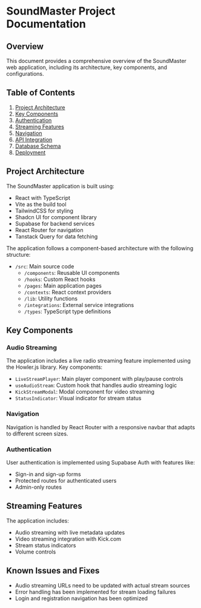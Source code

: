 
# SoundMaster Project Documentation

## Overview
This document provides a comprehensive overview of the SoundMaster web application, including its architecture, key components, and configurations.

## Table of Contents
1. [Project Architecture](#project-architecture)
2. [Key Components](#key-components)
3. [Authentication](#authentication)
4. [Streaming Features](#streaming-features)
5. [Navigation](#navigation)
6. [API Integration](#api-integration)
7. [Database Schema](#database-schema)
8. [Deployment](#deployment)

## Project Architecture
The SoundMaster application is built using:
- React with TypeScript
- Vite as the build tool
- TailwindCSS for styling
- Shadcn UI for component library
- Supabase for backend services
- React Router for navigation
- Tanstack Query for data fetching

The application follows a component-based architecture with the following structure:
- `/src`: Main source code
  - `/components`: Reusable UI components
  - `/hooks`: Custom React hooks
  - `/pages`: Main application pages
  - `/contexts`: React context providers
  - `/lib`: Utility functions
  - `/integrations`: External service integrations
  - `/types`: TypeScript type definitions

## Key Components

### Audio Streaming
The application includes a live radio streaming feature implemented using the Howler.js library. Key components:
- `LiveStreamPlayer`: Main player component with play/pause controls
- `useAudioStream`: Custom hook that handles audio streaming logic
- `KickStreamModal`: Modal component for video streaming
- `StatusIndicator`: Visual indicator for stream status

### Navigation
Navigation is handled by React Router with a responsive navbar that adapts to different screen sizes.

### Authentication
User authentication is implemented using Supabase Auth with features like:
- Sign-in and sign-up forms
- Protected routes for authenticated users
- Admin-only routes

## Streaming Features
The application includes:
- Audio streaming with live metadata updates
- Video streaming integration with Kick.com
- Stream status indicators
- Volume controls

## Known Issues and Fixes
- Audio streaming URLs need to be updated with actual stream sources
- Error handling has been implemented for stream loading failures
- Login and registration navigation has been optimized

